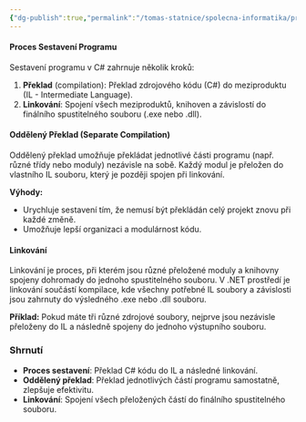```yaml
---
{"dg-publish":true,"permalink":"/tomas-statnice/spolecna-informatika/programovaci-jazyk/behove-prostredi/proces-sestaveni-programu-oddeleny-preklad-linkovani/","tags":["tomas","spolecna_informatika","programovaci_jazyky"],"noteIcon":""}
---
```


#### Proces Sestavení Programu
Sestavení programu v C# zahrnuje několik kroků:
1. **Překlad** (compilation): Překlad zdrojového kódu (C#) do meziproduktu (IL - Intermediate Language).
2. **Linkování**: Spojení všech meziproduktů, knihoven a závislostí do finálního spustitelného souboru (.exe nebo .dll).

#### Oddělený Překlad (Separate Compilation)
Oddělený překlad umožňuje překládat jednotlivé části programu (např. různé třídy nebo moduly) nezávisle na sobě. Každý modul je přeložen do vlastního IL souboru, který je později spojen při linkování.

**Výhody:**
- Urychluje sestavení tím, že nemusí být překládán celý projekt znovu při každé změně.
- Umožňuje lepší organizaci a modulárnost kódu.

#### Linkování
Linkování je proces, při kterém jsou různé přeložené moduly a knihovny spojeny dohromady do jednoho spustitelného souboru. V .NET prostředí je linkování součástí kompilace, kde všechny potřebné IL soubory a závislosti jsou zahrnuty do výsledného .exe nebo .dll souboru.

**Příklad:**
Pokud máte tři různé zdrojové soubory, nejprve jsou nezávisle přeloženy do IL a následně spojeny do jednoho výstupního souboru.

### Shrnutí
- **Proces sestavení**: Překlad C# kódu do IL a následné linkování.
- **Oddělený překlad**: Překlad jednotlivých částí programu samostatně, zlepšuje efektivitu.
- **Linkování**: Spojení všech přeložených částí do finálního spustitelného souboru.